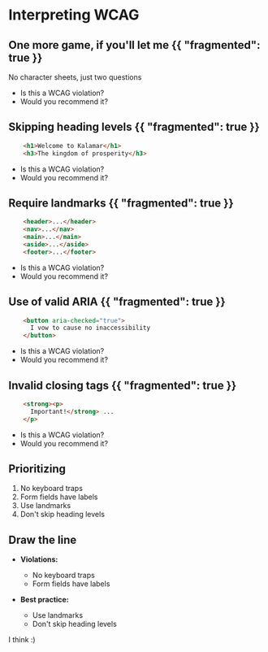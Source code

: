 # Interpreting WCAG

## One more game, if you'll let me {{ "fragmented": true }}

No character sheets, just two questions
- Is this a WCAG violation?
- Would you recommend it?

## Skipping heading levels {{ "fragmented": true }}
```html
    <h1>Welcome to Kalamar</h1>
    <h3>The kingdom of prosperity</h3>
```
- Is this a WCAG violation?
- Would you recommend it?

## Require landmarks {{ "fragmented": true }}
```html
    <header>...</header>
    <nav>...</nav>
    <main>...</main>
    <aside>...</aside>
    <footer>...</footer>
```
- Is this a WCAG violation?
- Would you recommend it?

## Use of valid ARIA {{ "fragmented": true }}
```html
    <button aria-checked="true">
      I vow to cause no inaccessibility
    </button>
```
- Is this a WCAG violation?
- Would you recommend it?

## Invalid closing tags {{ "fragmented": true }}
```html
    <strong><p>
      Important!</strong> ...
    </p>
```
- Is this a WCAG violation?
- Would you recommend it?

## Prioritizing

1. No keyboard traps
2. Form fields have labels
3. Use landmarks
4. Don't skip heading levels

## Draw the line

- **Violations:**
  - No keyboard traps
  - Form fields have labels

- **Best practice:**
  - Use landmarks
  - Don't skip heading levels

I think :)
